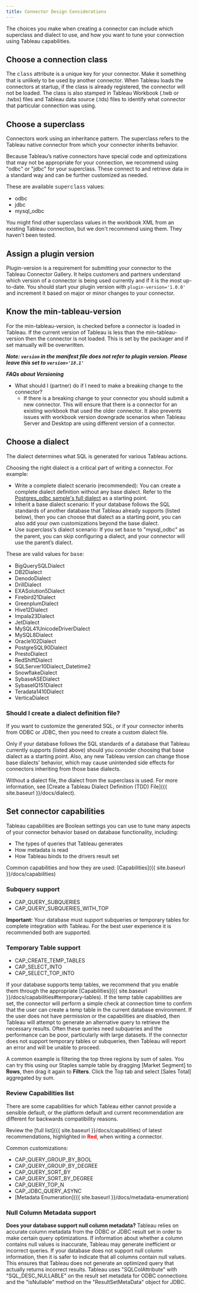 ```yaml
---
title: Connector Design Considerations
---
```


The choices you make when creating a connector can include which superclass and dialect to use, and how you want to tune your connection using Tableau capabilities.

## Choose a connection class

The <span style="font-family: courier new">class</span> attribute is a unique key for your connector. Make it something that is unlikely to be used by another connector. When Tableau loads the connectors at startup, if the class is already registered, the connector will not be loaded. The class is also stamped in Tableau Workbook (.twb or .twbx) files and Tableau data source (.tds) files to identify what connector that particular connection was using.

## Choose a superclass

Connectors work using an inheritance pattern. The superclass refers to the Tableau native connector from which your connector inherits behavior.

Because Tableau’s native connectors have special code and optimizations that may not be appropriate for your connection, we recommend using "odbc" or "jdbc" for your superclass. These connect to and retrieve data in a standard way and can be further customized as needed.

These are available <span style="font-family: courier new">superclass</span> values:

- odbc
- jdbc
- mysql_odbc

You might find other superclass values in the workbook XML from an existing Tableau connection, but we don't recommend using them. They haven't been tested.

## Assign a plugin version

Plugin-version is a requirement for submitting your connector to the Tableau Connector Gallery.  It helps customers and partners understand which version of a connector is being used currently and if it is the most up-to-date.
You should start your plugin version with `plugin-version='1.0.0'` and increment it based on major or minor changes to your connector.

## Know the min-tableau-version
For the min-tableau-version, is checked before a connector is loaded in Tableau. If the current version of Tableau is less than the min-tableau-version then the connector is not loaded.
This is set by the packager and if set manually will be overwritten.

***Note: `version` in the manifest file does not refer to plugin version. Please leave this set to `version='18.1'`*** <br />

***FAQs about Versioning***
- What should I (partner) do if I need to make a breaking change to the connector?
  - If there is a breaking change to your connector you should submit a new connector. This will ensure that there is a connector for an existing workbook that used the older connector. It also prevents issues with workbook version downgrade scenarios when Tableau Server and Desktop are using different version of a connector.

## Choose a dialect

The dialect determines what SQL is generated for various Tableau actions.

Choosing the right dialect is a critical part of writing a connector. For example:

- Write a complete dialect scenario (recommended): You can create a complete dialect definition without any base dialect. Refer to the [Postgres_odbc sample's full dialect](https://github.com/tableau/connector-plugin-sdk/blob/master/samples/plugins/postgres_odbc/dialect.tdd) as a starting point.
- Inherit a base dialect scenario: If your database follows the SQL standards of another database that Tableau already supports (listed below), then you can choose that dialect as a starting point, you can also add your own customizations beyond the base dialect.
- Use superclass's dialect scenario: If you set <span style="font-family: courier new">base</span> to "mysql_odbc" as the parent, you can skip configuring a dialect, and your connector will use the parent’s dialect.


These are valid values for <span style="font-family: courier new">base</span>:

- BigQuerySQLDialect
- DB2Dialect
- DenodoDialect
- DrillDialect
- EXASolution5Dialect
- Firebird21Dialect
- GreenplumDialect
- Hive12Dialect
- Impala23Dialect
- JetDialect
- MySQL41UnicodeDriverDialect
- MySQL8Dialect
- Oracle102Dialect
- PostgreSQL90Dialect
- PrestoDialect
- RedShiftDialect
- SQLServer10Dialect_Datetime2
- SnowflakeDialect
- SybaseASEDialect
- SybaseIQ151Dialect
- Teradata1410Dialect
- VerticaDialect


### Should I create a dialect definition file?

If you want to customize the generated SQL, or if your connector inherits from ODBC or JDBC, then you need to create a custom dialect file.

Only if your database follows the SQL standards of a database that Tableau currently supports (listed above) should you consider choosing that base dialect as a starting point.  Also, any new Tableau version can change those base dialects' behavior, which may cause unintended side effects for connectors inheriting from those base dialects.

Without a dialect file, the dialect from the superclass is used. For more information, see [Create a Tableau Dialect Definition (TDD) File]({{ site.baseurl }}/docs/dialect).

## Set connector capabilities

Tableau capabilities are Boolean settings you can use to tune many aspects of your connector behavior based on database functionality, including:
- The types of queries that Tableau generates
- How metadata is read
- How Tableau binds to the drivers result set

Common capabilities and how they are used: [Capabilities]({{ site.baseurl }}/docs/capabilities) 

### Subquery support

- CAP_QUERY_SUBQUERIES
- CAP_QUERY_SUBQUERIES_WITH_TOP

__Important:__ Your database must support subqueries or temporary tables for complete integration with Tableau. For the best user experience it is recommended both are supported.

### Temporary Table support

- CAP_CREATE_TEMP_TABLES
- CAP_SELECT_INTO
- CAP_SELECT_TOP_INTO

If your database supports temp tables, we recommend that you enable them through the appropriate [Capabilities]({{ site.baseurl }}/docs/capabilities#temporary-tables). If the temp table capabilities are set, the connector will perform a simple check at connection time to confirm that the user can create a temp table in the current database environment. If the user does not have permission or the capabilities are disabled, then Tableau will attempt to generate an alternative query to retrieve the necessary results. Often these queries need subqueries and the performance can be poor, particularly with large datasets. If the connector does not support temporary tables or subqueries, then Tableau will report an error and will be unable to proceed.

A common example is filtering the top three regions by sum of sales. You can try this using our Staples sample table by dragging [Market Segment] to __Rows__, then drag it again to __Filters__. Click the Top tab and select [Sales Total] aggregated by sum.

### Review Capabilities list

There are some capabilities for which Tableau either cannot provide a sensible default, or the platform default and current recommendation are different for backwards compatibility reasons.

Review the [full list]({{ site.baseurl }}/docs/capabilities) of latest recommendations, highlighted in **<span style="color:red">Red</span>**, when writing a connector.  

Common customizations:
- CAP_QUERY_GROUP_BY_BOOL
- CAP_QUERY_GROUP_BY_DEGREE
- CAP_QUERY_SORT_BY
- CAP_QUERY_SORT_BY_DEGREE 
- CAP_QUERY_TOP_N 
- CAP_JDBC_QUERY_ASYNC
- [Metadata Enumeration]({{ site.baseurl }}/docs/metadata-enumeration)

### Null Column Metadata support

__Does your database support null column metadata?__
Tableau relies on accurate column metadata from the ODBC or JDBC result set in order to make certain query optimizations. If information about whether a column contains null values is inaccurate, Tableau may generate inefficient or incorrect queries. If your database does not support null column information, then it is safer to indicate that all columns contain null values. This ensures that Tableau does not generate an optimized query that actually returns incorrect results.
Tableau uses "SQLColAttribute" with "SQL_DESC_NULLABLE" on the result set metadata for ODBC connections and the "isNullable" method on the "ResultSetMetaData" object for JDBC.
